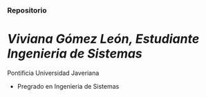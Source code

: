 ### Repositorio
# _Viviana Gómez León, Estudiante Ingenieria de Sistemas_
Pontificia Universidad Javeriana
* Pregrado en Ingenieria de Sistemas
